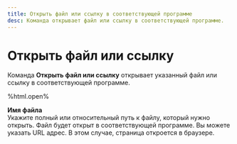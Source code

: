 ```yaml
---
title: Открыть файл или ссылку в соответствующей программе
desc: Команда открывает файл или ссылку в соответствующей программе.
---
```

# Открыть файл или ссылку

Команда **Открыть файл или ссылку** открывает указанный файл или ссылку в соответствующей программе.

%html.open%

**Имя файла**  
Укажите полный или относительный путь к файлу, который нужно открыть. Файл будет открыт в соответствующей программе. Вы можете указать URL адрес. В этом случае, страница откроется в браузере.

